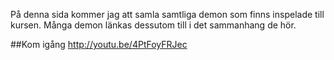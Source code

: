På denna sida kommer jag att samla samtliga demon som finns inspelade till kursen. Många demon länkas dessutom till i det sammanhang de hör.

##Kom igång
http://youtu.be/4PtFoyFRJec